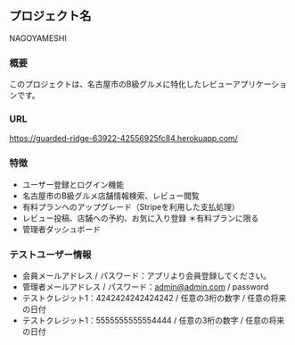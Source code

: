## プロジェクト名
NAGOYAMESHI

### 概要
このプロジェクトは、名古屋市のB級グルメに特化したレビューアプリケーションです。

### URL
https://guarded-ridge-63922-42556925fc84.herokuapp.com/

### 特徴
- ユーザー登録とログイン機能
- 名古屋市のB級グルメ店舗情報検索、レビュー閲覧
- 有料プランへのアップグレード（Stripeを利用した支払処理）
- レビュー投稿、店舗への予約、お気に入り登録 ＊有料プランに限る
- 管理者ダッシュボード

### テストユーザー情報
- 会員メールアドレス / パスワード：アプリより会員登録してください。
- 管理者メールアドレス / パスワード：admin@admin.com / password
- テストクレジット1：4242424242424242 / 任意の3桁の数字 / 任意の将来の日付
- テストクレジット1：5555555555554444 / 任意の3桁の数字 / 任意の将来の日付



